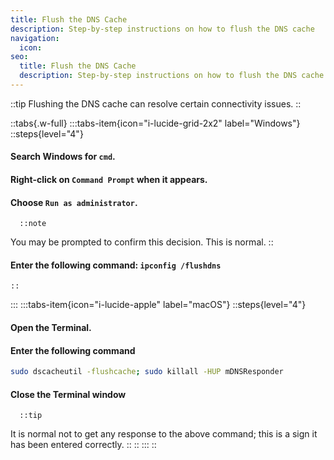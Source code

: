 ```yaml
---
title: Flush the DNS Cache
description: Step-by-step instructions on how to flush the DNS cache
navigation:
  icon:
seo:
  title: Flush the DNS Cache
  description: Step-by-step instructions on how to flush the DNS cache.
---
```


::tip
Flushing the DNS cache can resolve certain connectivity issues.
::

::tabs{.w-full}
  :::tabs-item{icon="i-lucide-grid-2x2" label="Windows"}
    ::steps{level="4"}
#### Search Windows for `cmd`.
#### Right-click on `Command Prompt` when it appears.
#### Choose `Run as administrator`.
      ::note
You may be prompted to confirm this decision. This is normal.
      ::
#### Enter the following command: `ipconfig /flushdns`
    ::
  :::
  :::tabs-item{icon="i-lucide-apple" label="macOS"}
      ::steps{level="4"}
#### Open the Terminal.
#### Enter the following command
  ```bash [Terminal]
  sudo dscacheutil -flushcache; sudo killall -HUP mDNSResponder
  ```
#### Close the Terminal window
      ::tip
It is normal not to get any response to the above command; this is a sign it has been entered correctly.
      ::
    ::
  :::
::
